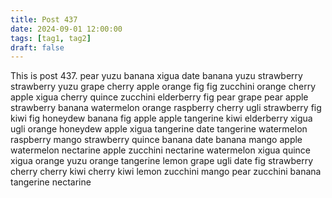 ```yaml
---
title: Post 437
date: 2024-09-01 12:00:00
tags: [tag1, tag2]
draft: false
---
```

This is post 437.
pear
yuzu
banana
xigua
date
banana
yuzu
strawberry
strawberry
yuzu
grape
cherry
apple
orange
fig
fig
zucchini
orange
cherry
apple
xigua
cherry
quince
zucchini
elderberry
fig
pear
grape
pear
apple
strawberry
banana
watermelon
orange
raspberry
cherry
ugli
strawberry
fig
kiwi
fig
honeydew
banana
fig
apple
apple
tangerine
kiwi
elderberry
xigua
ugli
orange
honeydew
apple
xigua
tangerine
date
tangerine
watermelon
raspberry
mango
strawberry
quince
banana
date
banana
mango
apple
watermelon
nectarine
apple
zucchini
nectarine
watermelon
xigua
quince
xigua
orange
yuzu
orange
tangerine
lemon
grape
ugli
date
fig
strawberry
cherry
cherry
kiwi
cherry
kiwi
lemon
zucchini
mango
pear
zucchini
banana
tangerine
nectarine
